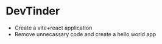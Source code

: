 # DevTinder

- Create a vite+react application
- Remove unnecassary code and create a hello world app
